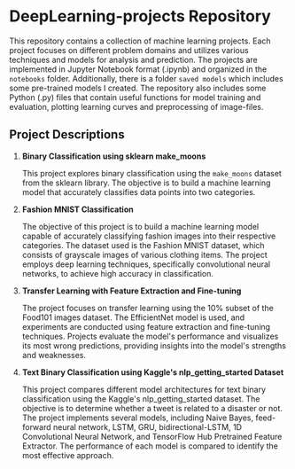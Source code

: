 # DeepLearning-projects Repository

This repository contains a collection of machine learning projects. Each project focuses on different problem domains and utilizes various techniques and models for analysis and prediction. The projects are implemented in Jupyter Notebook format (.ipynb) and organized in the `notebooks` folder. Additionally, there is a folder `saved models` which includes some pre-trained models I created. The repository also includes some Python (.py) files that contain useful functions for model training and evaluation, plotting learning curves and preprocessing of image-files.

## Project Descriptions

1. **Binary Classification using sklearn make_moons**

   This project explores binary classification using the `make_moons` dataset from the sklearn library. The objective is to build a machine learning model that accurately classifies data points into two categories. 
   
2. **Fashion MNIST Classification**

   The objective of this project is to build a machine learning model capable of accurately classifying fashion images into their respective categories. The dataset used is the Fashion MNIST dataset, which consists of grayscale images of various clothing items. The project employs deep learning techniques, specifically convolutional neural networks, to achieve high accuracy in classification.
   
3. **Transfer Learning with Feature Extraction and Fine-tuning**

   The project focuses on transfer learning using the 10% subset of the Food101 images dataset. The EfficientNet model is used, and experiments are conducted using feature extraction and fine-tuning techniques. Projects evaluate the model's performance and visualizes its most wrong predictions, providing insights into the model's strengths and weaknesses.
   
4. **Text Binary Classification using Kaggle's nlp_getting_started Dataset**

   This project compares different model architectures for text binary classification using the Kaggle's nlp_getting_started dataset. The objective is to determine whether a tweet is related to a disaster or not. The project implements several models, including Naive Bayes, feed-forward neural network, LSTM, GRU, bidirectional-LSTM, 1D Convolutional Neural Network, and TensorFlow Hub Pretrained Feature Extractor. The performance of each model is compared to identify the most effective approach.
   
